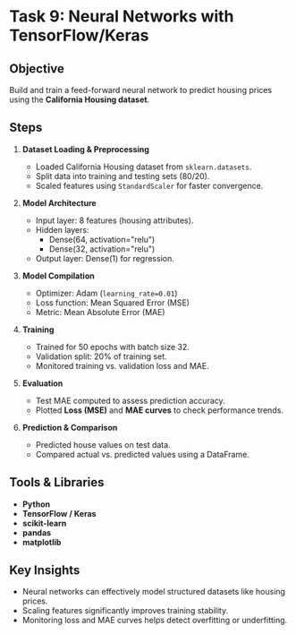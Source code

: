 # Task 9: Neural Networks with TensorFlow/Keras

## Objective
Build and train a feed-forward neural network to predict housing prices using the **California Housing dataset**.  

## Steps
1. **Dataset Loading & Preprocessing**
   - Loaded California Housing dataset from `sklearn.datasets`.
   - Split data into training and testing sets (80/20).
   - Scaled features using `StandardScaler` for faster convergence.

2. **Model Architecture**
   - Input layer: 8 features (housing attributes).
   - Hidden layers:
     - Dense(64, activation="relu")
     - Dense(32, activation="relu")
   - Output layer: Dense(1) for regression.

3. **Model Compilation**
   - Optimizer: Adam (`learning_rate=0.01`)
   - Loss function: Mean Squared Error (MSE)
   - Metric: Mean Absolute Error (MAE)

4. **Training**
   - Trained for 50 epochs with batch size 32.
   - Validation split: 20% of training set.
   - Monitored training vs. validation loss and MAE.

5. **Evaluation**
   - Test MAE computed to assess prediction accuracy.
   - Plotted **Loss (MSE)** and **MAE curves** to check performance trends.

6. **Prediction & Comparison**
   - Predicted house values on test data.
   - Compared actual vs. predicted values using a DataFrame.

## Tools & Libraries
- **Python**
- **TensorFlow / Keras**
- **scikit-learn**
- **pandas**
- **matplotlib**

## Key Insights
- Neural networks can effectively model structured datasets like housing prices.
- Scaling features significantly improves training stability.
- Monitoring loss and MAE curves helps detect overfitting or underfitting.
